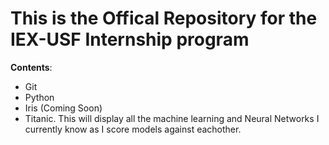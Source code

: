 # This is the Offical Repository for the IEX-USF Internship program

**Contents**:

- Git 
- Python
- Iris (Coming Soon)
- Titanic. This will display all the machine learning and Neural Networks I currently know as I score models against eachother. 
